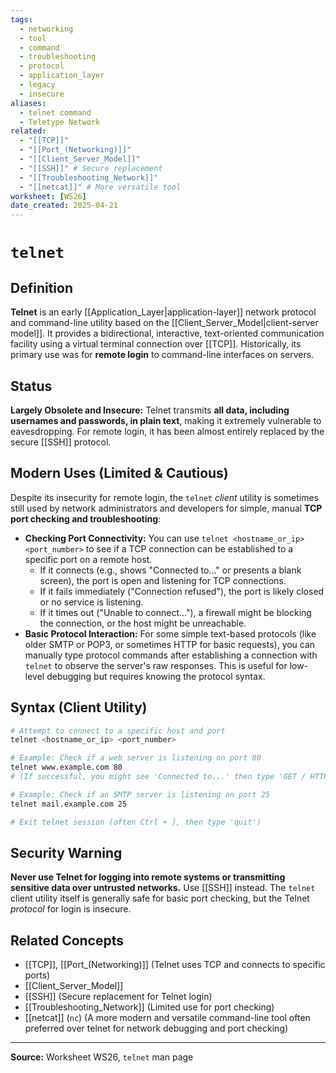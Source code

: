```yaml
---
tags:
  - networking
  - tool
  - command
  - troubleshooting
  - protocol
  - application_layer
  - legacy
  - insecure
aliases:
  - telnet command
  - Teletype Network
related:
  - "[[TCP]]"
  - "[[Port_(Networking)]]"
  - "[[Client_Server_Model]]"
  - "[[SSH]]" # Secure replacement
  - "[[Troubleshooting_Network]]"
  - "[[netcat]]" # More versatile tool
worksheet: [WS26]
date_created: 2025-04-21
---
```

# ` telnet `

## Definition

**Telnet** is an early [[Application_Layer|application-layer]] network protocol and command-line utility based on the [[Client_Server_Model|client-server model]]. It provides a bidirectional, interactive, text-oriented communication facility using a virtual terminal connection over [[TCP]]. Historically, its primary use was for **remote login** to command-line interfaces on servers.

## Status

**Largely Obsolete and Insecure:** Telnet transmits **all data, including usernames and passwords, in plain text**, making it extremely vulnerable to eavesdropping. For remote login, it has been almost entirely replaced by the secure [[SSH]] protocol.

## Modern Uses (Limited & Cautious)

Despite its insecurity for remote login, the `telnet` *client* utility is sometimes still used by network administrators and developers for simple, manual **TCP port checking and troubleshooting**:

- **Checking Port Connectivity:** You can use `telnet <hostname_or_ip> <port_number>` to see if a TCP connection can be established to a specific port on a remote host.
    - If it connects (e.g., shows "Connected to..." or presents a blank screen), the port is open and listening for TCP connections.
    - If it fails immediately ("Connection refused"), the port is likely closed or no service is listening.
    - If it times out ("Unable to connect..."), a firewall might be blocking the connection, or the host might be unreachable.
- **Basic Protocol Interaction:** For some simple text-based protocols (like older SMTP or POP3, or sometimes HTTP for basic requests), you can manually type protocol commands after establishing a connection with `telnet` to observe the server's raw responses. This is useful for low-level debugging but requires knowing the protocol syntax.

## Syntax (Client Utility)

```bash
# Attempt to connect to a specific host and port
telnet <hostname_or_ip> <port_number>

# Example: Check if a web server is listening on port 80
telnet www.example.com 80
# (If successful, you might see 'Connected to...' then type 'GET / HTTP/1.0' and press Enter twice)

# Example: Check if an SMTP server is listening on port 25
telnet mail.example.com 25

# Exit telnet session (often Ctrl + ], then type 'quit')
```

## Security Warning

**Never use Telnet for logging into remote systems or transmitting sensitive data over untrusted networks.** Use [[SSH]] instead. The `telnet` client utility itself is generally safe for basic port checking, but the Telnet *protocol* for login is insecure.

## Related Concepts
- [[TCP]], [[Port_(Networking)]] (Telnet uses TCP and connects to specific ports)
- [[Client_Server_Model]]
- [[SSH]] (Secure replacement for Telnet login)
- [[Troubleshooting_Network]] (Limited use for port checking)
- [[netcat]] (`nc`) (A more modern and versatile command-line tool often preferred over telnet for network debugging and port checking)

---
**Source:** Worksheet WS26, `telnet` man page